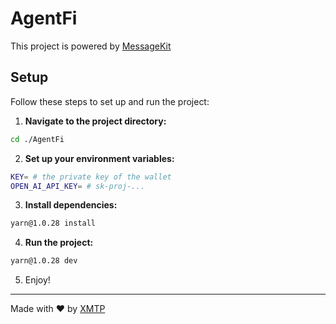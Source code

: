 # AgentFi

This project is powered by [MessageKit](https://messagekit.ephemerahq.com/) 

## Setup

Follow these steps to set up and run the project:

1. **Navigate to the project directory:**

```sh
cd ./AgentFi
```

2. **Set up your environment variables:**

```sh
KEY= # the private key of the wallet
OPEN_AI_API_KEY= # sk-proj-...
```

3. **Install dependencies:**

```sh
yarn@1.0.28 install
```

4. **Run the project:**

```sh
yarn@1.0.28 dev
```

5. Enjoy!
---
Made with ❤️ by [XMTP](https://xmtp.org)
